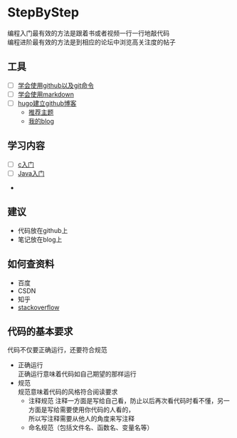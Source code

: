 # StepByStep
编程入门最有效的方法是跟着书或者视频一行一行地敲代码   
编程进阶最有效的方法是到相应的论坛中浏览高关注度的帖子

## 工具
- [ ] [学会使用github以及git命令](https://www.bilibili.com/video/av10475153?from=search&seid=4078415991159909561)
- [ ] [学会使用markdown](https://www.bilibili.com/video/av8819726?from=search&seid=1494804976899616487)
- [ ] [hugo建立github博客](https://www.bilibili.com/video/av51574688?from=search&seid=12825493267251244618)
   - [推荐主题](https://github.com/olOwOlo/hugo-theme-even/blob/master/README-zh.md)
   - [我的blog](https://www.zhouzaida.tech)

## 学习内容
- [ ] [c入门](https://www.bilibili.com/video/av27744141?from=search&seid=1876151959315308830)
- [ ] [Java入门](https://www.bilibili.com/video/av11361088?from=search&seid=561384665972339325)
-

## 建议
+ 代码放在github上
+ 笔记放在blog上

## 如何查资料
+ 百度
+ CSDN
+ 知乎
+ [stackoverflow](https://stackoverflow.com/questions)

## 代码的基本要求
代码不仅要正确运行，还要符合规范
+ 正确运行  
  正确运行意味着代码如自己期望的那样运行
+ 规范  
  规范意味着代码的风格符合阅读要求  
  + 注释规范
    注释一方面是写给自己看，防止以后再次看代码时看不懂，另一方面是写给需要使用你代码的人看的，  
    所以写注释需要从他人的角度来写注释  
  + 命名规范（包括文件名、函数名、变量名等）
